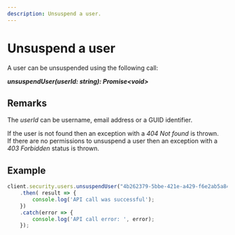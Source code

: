 ```yaml
---
description: Unsuspend a user.
---
```


# Unsuspend a user

A user can be unsuspended using the following call:

 ***unsuspendUser(userId: string): Promise&lt;void&gt;***

## Remarks
The *userId* can be username, email address or a GUID identifier.

If the user is not found then an exception with a *404 Not found* is thrown.  
If there are no permissions to unsuspend a user then an exception with a *403 Forbidden* status is thrown.  

## Example

```js
client.security.users.unsuspendUser("4b262379-5bbe-421e-a429-f6e2ab5a849b")
    .then( result => {
        console.log('API call was successful');
    })
    .catch(error => {
        console.log('API call error: ', error);        
    });
```
